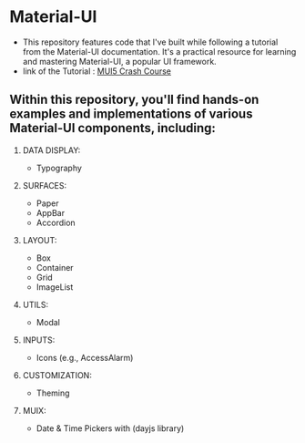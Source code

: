 # Material-UI

- This repository features code that I've built while following a tutorial from the Material-UI documentation. It's a practical resource for learning and mastering Material-UI, a popular UI framework.
- link of the Tutorial : [MUI5 Crash Course](https://www.youtube.com/watch?v=o1chMISeTC0)

## Within this repository, you'll find hands-on examples and implementations of various Material-UI components, including:

1. DATA DISPLAY:
   - Typography
2. SURFACES:
   - Paper
   - AppBar
   - Accordion
3. LAYOUT:

   - Box
   - Container
   - Grid
   - ImageList

4. UTILS:

   - Modal

5. INPUTS:

   - Icons (e.g., AccessAlarm)

6. CUSTOMIZATION:
   - Theming
7. MUIX:
   - Date & Time Pickers with (dayjs library)
